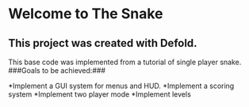 # Welcome to The Snake #

This project was created with Defold.
---

This base code was implemented from a tutorial of single player snake.
###Goals to be achieved:###

*Implement a GUI system for menus and HUD.
*Implement a scoring system
*Implement two player mode
*Implement levels
